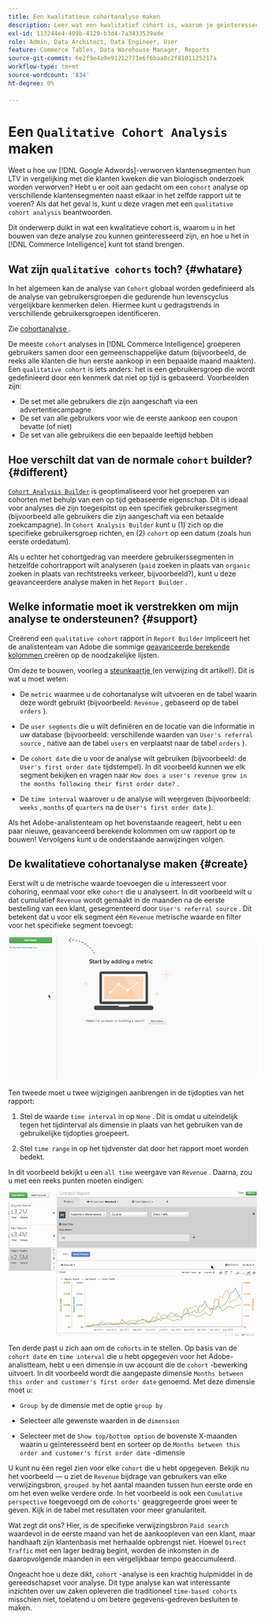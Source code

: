 ```yaml
---
title: Een kwalitatieve cohortanalyse maken
description: Leer wat een kwalitatief cohort is, waarom je geïnteresseerd bent in het maken van deze analyse, en hoe je het kunt maken in Commerce Intelligence.
exl-id: 113244e4-409b-4129-b3d4-7a3433539ade
role: Admin, Data Architect, Data Engineer, User
feature: Commerce Tables, Data Warehouse Manager, Reports
source-git-commit: 6e2f9e4a9e91212771e6f6baa8c2f8101125217a
workflow-type: tm+mt
source-wordcount: '834'
ht-degree: 0%

---
```


# Een `Qualitative Cohort Analysis` maken

Weet u hoe uw [!DNL Google Adwords]-verworven klantensegmenten hun LTV in vergelijking met die klanten kweken die van biologisch onderzoek worden verworven? Hebt u er ooit aan gedacht om een `cohort` analyse op verschillende klantensegmenten naast elkaar in het zelfde rapport uit te voeren? Als dat het geval is, kunt u deze vragen met een `qualitative cohort analysis` beantwoorden.

Dit onderwerp duikt in wat een kwalitatieve cohort is, waarom u in het bouwen van deze analyse zou kunnen geinteresseerd zijn, en hoe u het in [!DNL Commerce Intelligence] kunt tot stand brengen.

## Wat zijn `qualitative cohorts` toch? {#whatare}

In het algemeen kan de analyse van `Cohort` globaal worden gedefinieerd als de analyse van gebruikersgroepen die gedurende hun levenscyclus vergelijkbare kenmerken delen. Hiermee kunt u gedragstrends in verschillende gebruikersgroepen identificeren.

Zie [ cohortanalyse ](https://www.cohortanalysis.com/).

De meeste `cohort` analyses in [!DNL Commerce Intelligence] groeperen gebruikers samen door een gemeenschappelijke datum (bijvoorbeeld, de reeks alle klanten die hun eerste aankoop in een bepaalde maand maakten). Een `qualitative cohort` is iets anders: het is een gebruikersgroep die wordt gedefinieerd door een kenmerk dat niet op tijd is gebaseerd. Voorbeelden zijn:

* De set met alle gebruikers die zijn aangeschaft via een advertentiecampagne
* De set van alle gebruikers voor wie de eerste aankoop een coupon bevatte (of niet)
* De set van alle gebruikers die een bepaalde leeftijd hebben

## Hoe verschilt dat van de normale `cohort` builder? {#different}

[`Cohort Analysis Builder`](../dev-reports/cohort-rpt-bldr.md) is geoptimaliseerd voor het groeperen van cohorten met behulp van een op tijd gebaseerde eigenschap. Dit is ideaal voor analyses die zijn toegespitst op een specifiek gebruikerssegment (bijvoorbeeld alle gebruikers die zijn aangeschaft via een betaalde zoekcampagne). In `Cohort Analysis Builder` kunt u (1) zich op die specifieke gebruikersgroep richten, en (2) `cohort` op een datum (zoals hun eerste ordedatum).

Als u echter het cohortgedrag van meerdere gebruikerssegmenten in hetzelfde cohortrapport wilt analyseren (`paid` zoeken in plaats van `organic` zoeken in plaats van rechtstreeks verkeer, bijvoorbeeld?), kunt u deze geavanceerdere analyse maken in het `Report Builder` .

## Welke informatie moet ik verstrekken om mijn analyse te ondersteunen? {#support}

Creërend een `qualitative cohort` rapport in `Report Builder` impliceert het de analistenteam van Adobe die sommige [ geavanceerde berekende kolommen ](../data-warehouse-mgr/creating-calculated-columns.md) creëren op de noodzakelijke lijsten.

Om deze te bouwen, voorleg a [ steunkaartje ](https://experienceleague.adobe.com/docs/commerce-knowledge-base/kb/troubleshooting/miscellaneous/mbi-service-policies.html) (en verwijzing dit artikel!). Dit is wat u moet weten:

* De `metric` waarmee u de cohortanalyse wilt uitvoeren en de tabel waarin deze wordt gebruikt (bijvoorbeeld: `Revenue` , gebaseerd op de tabel `orders` ).

* De `user segments` die u wilt definiëren en de locatie van die informatie in uw database (bijvoorbeeld: verschillende waarden van `User's referral source` , native aan de tabel `users` en verplaatst naar de tabel `orders` ).

* De `cohort date` die u voor de analyse wilt gebruiken (bijvoorbeeld: de `User's first order date` tijdstempel). In dit voorbeeld kunnen we elk segment bekijken en vragen naar `How does a user's revenue grow in the months following their first order date?` .

* De `time interval` waarover u de analyse wilt weergeven (bijvoorbeeld: `weeks` , `months` of `quarters` na de `User's first order date` ).

Als het Adobe-analistenteam op het bovenstaande reageert, hebt u een paar nieuwe, geavanceerd berekende kolommen om uw rapport op te bouwen! Vervolgens kunt u de onderstaande aanwijzingen volgen.

## De kwalitatieve cohortanalyse maken {#create}

Eerst wilt u de metrische waarde toevoegen die u interesseert voor cohoring, eenmaal voor elke `cohort` die u analyseert. In dit voorbeeld wilt u dat cumulatief `Revenue` wordt gemaakt in de maanden na de eerste bestelling van een klant, gesegmenteerd door `User's referral source` . Dit betekent dat u voor elk segment één `Revenue` metrische waarde en filter voor het specifieke segment toevoegt:

![](../../assets/qualcohort1.gif)

Ten tweede moet u twee wijzigingen aanbrengen in de tijdopties van het rapport:

1. Stel de waarde `time interval` in op `None` . Dit is omdat u uiteindelijk tegen het tijdinterval als dimensie in plaats van het gebruiken van de gebruikelijke tijdopties groepeert.

1. Stel `time range` in op het tijdvenster dat door het rapport moet worden bedekt.

In dit voorbeeld bekijkt u een `all time` weergave van `Revenue` . Daarna, zou u met een reeks punten moeten eindigen:

![](../../assets/qualcohort2.gif)

Ten derde past u zich aan om de `cohorts` in te stellen. Op basis van de `cohort date` en `time interval` die u hebt opgegeven voor het Adobe-analistteam, hebt u een dimensie in uw account die de `cohort` -bewerking uitvoert. In dit voorbeeld wordt die aangepaste dimensie `Months between this order and customer's first order date` genoemd. Met deze dimensie moet u:

* `Group by` de dimensie met de optie `group by`

* Selecteer alle gewenste waarden in de `dimension`

* Selecteer met de `Show top/bottom option` de bovenste X-maanden waarin u geïnteresseerd bent en sorteer op de `Months between this order and customer's first order date` -dimensie

U kunt nu één regel zien voor elke `cohort` die u hebt opgegeven. Bekijk nu het voorbeeld — u ziet de `Revenue` bijdrage van gebruikers van elke verwijzingsbron, `grouped by` het aantal maanden tussen hun eerste orde en om het even welke verdere orde. In het voorbeeld is ook een `Cumulative perspective` toegevoegd om de `cohorts'` geaggregeerde groei weer te geven. Kijk in de tabel met resultaten voor meer granulariteit.

Wat zegt dit ons? Hier, is de specifieke verwijzingsbron `Paid search` waardevol in de eerste maand van het de aankoopleven van een klant, maar handhaaft zijn klantenbasis met herhaalde opbrengst niet. Hoewel `Direct Traffic` met een lager bedrag begint, worden de inkomsten in de daaropvolgende maanden in een vergelijkbaar tempo geaccumuleerd.

Ongeacht hoe u deze dikt, `cohort` -analyse is een krachtig hulpmiddel in de gereedschapset voor analyse. Dit type analyse kan wat interessante inzichten over uw zaken opleveren die traditioneel `time-based cohorts` misschien niet, toelatend u om betere gegevens-gedreven besluiten te maken.
